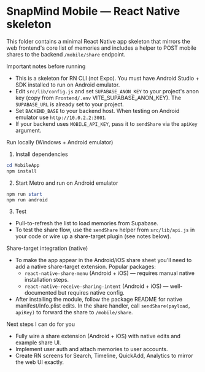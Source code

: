 # SnapMind Mobile — React Native skeleton

This folder contains a minimal React Native app skeleton that mirrors the web frontend's core list of memories and includes a helper to POST mobile shares to the backend `/mobile/share` endpoint.

Important notes before running
- This is a skeleton for RN CLI (not Expo). You must have Android Studio + SDK installed to run on Android emulator.
- Edit `src/lib/config.js` and set `SUPABASE_ANON_KEY` to your project's anon key (copy from `Frontend/.env` VITE_SUPABASE_ANON_KEY). The `SUPABASE_URL` is already set to your project.
- Set `BACKEND_BASE` to your backend host. When testing on Android emulator use `http://10.0.2.2:3001`.
- If your backend uses `MOBILE_API_KEY`, pass it to `sendShare` via the `apiKey` argument.

Run locally (Windows + Android emulator)

1. Install dependencies

```powershell
cd MobileApp
npm install
```

2. Start Metro and run on Android emulator

```powershell
npm run start
npm run android
```

3. Test
- Pull-to-refresh the list to load memories from Supabase.
- To test the share flow, use the `sendShare` helper from `src/lib/api.js` in your code or wire up a share-target plugin (see notes below).

Share-target integration (native)
- To make the app appear in the Android/iOS share sheet you'll need to add a native share-target extension. Popular packages:
  - `react-native-share-menu` (Android + iOS) — requires manual native installation steps.
  - `react-native-receive-sharing-intent` (Android + iOS) — well-documented but requires native config.
- After installing the module, follow the package README for native manifest/Info.plist edits. In the share handler, call `sendShare(payload, apiKey)` to forward the share to `/mobile/share`.

Next steps I can do for you
- Fully wire a share extension (Android + iOS) with native edits and example share UI.
- Implement user auth and attach memories to user accounts.
- Create RN screens for Search, Timeline, QuickAdd, Analytics to mirror the web UI exactly.
